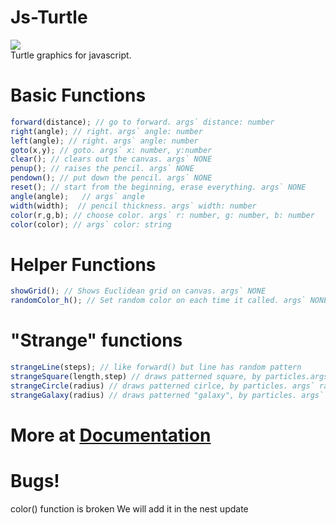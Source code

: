 # Js-Turtle
<img src="./img/favicon.ico"/>
<br>
Turtle graphics for javascript.

# Basic Functions
``` javascript
forward(distance); // go to forward. args` distance: number
right(angle); // right. args` angle: number
left(angle); // right. args` angle: number
goto(x,y); // goto. args` x: number, y:number
clear(); // clears out the canvas. args` NONE 
penup(); // raises the pencil. args` NONE
pendown(); // put down the pencil. args` NONE
reset(); // start from the beginning, erase everything. args` NONE
angle(angle);   // args` angle	 
width(width);  // pencil thickness. args` width: number
color(r,g,b); // choose color. args` r: number, g: number, b: number 
color(color); // args` color: string
```
# Helper Functions
``` javascript
showGrid(); // Shows Euclidean grid on canvas. args` NONE
randomColor_h(); // Set random color on each time it called. args` NONE
```
# "Strange" functions
``` javascript
strangeLine(steps); // like forward() but line has random pattern
strangeSquare(length,step) // draws patterned square, by particles.args` length: number, step: number
strangeCircle(radius) // draws patterned cirlce, by particles. args` radius: number
strangeGalaxy(radius) // draws patterned "galaxy", by particles. args` radius: number
```
# More at <a href="https://hanumanum.github.io/js-turtle/index_en.html" target="_blank">Documentation</a>

# Bugs!
color() function is broken
We will add it in the nest update